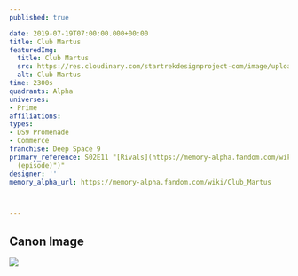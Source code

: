 ```yaml
---
published: true

date: 2019-07-19T07:00:00.000+00:00
title: Club Martus
featuredImg:
  title: Club Martus
  src: https://res.cloudinary.com/startrekdesignproject-com/image/upload/v1563580560/ClubMartus.png
  alt: Club Martus
time: 2300s
quadrants: Alpha
universes:
- Prime
affiliations:
types:
- DS9 Promenade
- Commerce
franchise: Deep Space 9
primary_reference: S02E11 "[Rivals](https://memory-alpha.fandom.com/wiki/Rivals "Rivals
  (episode)")"
designer: ''
memory_alpha_url: https://memory-alpha.fandom.com/wiki/Club_Martus



---
```

## Canon Image

![](https://res.cloudinary.com/startrekdesignproject-com/image/upload/v1563580560/ClubMartus-Rivals1.jpg)